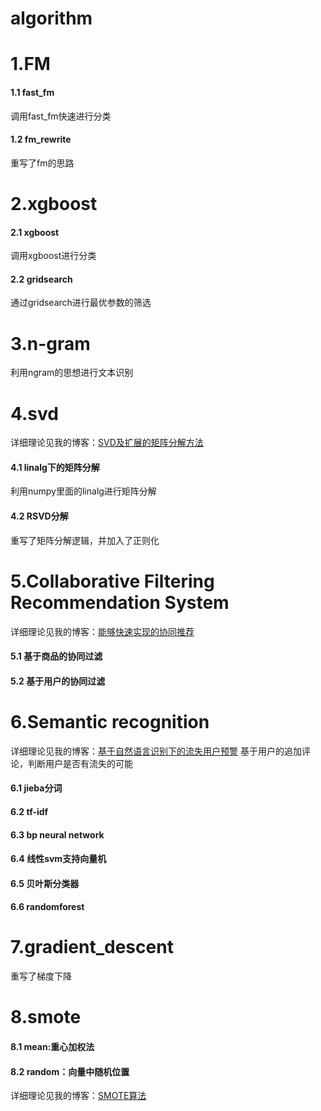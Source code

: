 # algorithm
# 1.FM
#### 1.1 fast_fm
调用fast_fm快速进行分类
#### 1.2 fm_rewrite
重写了fm的思路

# 2.xgboost
#### 2.1 xgboost
调用xgboost进行分类
#### 2.2 gridsearch
通过gridsearch进行最优参数的筛选

# 3.n-gram
利用ngram的思想进行文本识别

# 4.svd
详细理论见我的博客：[SVD及扩展的矩阵分解方法](http://shataowei.com/2017/08/27/SVD及扩展的矩阵分解方法/)
#### 4.1 linalg下的矩阵分解
利用numpy里面的linalg进行矩阵分解
#### 4.2 RSVD分解
重写了矩阵分解逻辑，并加入了正则化

# 5.Collaborative Filtering Recommendation System 
详细理论见我的博客：[能够快速实现的协同推荐](http://shataowei.com/2017/12/01/能够快速实现的协同推荐/)
#### 5.1 基于商品的协同过滤
#### 5.2 基于用户的协同过滤

# 6.Semantic recognition
详细理论见我的博客：[基于自然语言识别下的流失用户预警](http://shataowei.com/2017/08/15/基于自然语言识别下的流失用户预警/)
基于用户的追加评论，判断用户是否有流失的可能
#### 6.1 jieba分词
#### 6.2 tf-idf
#### 6.3 bp neural network
#### 6.4 线性svm支持向量机
#### 6.5 贝叶斯分类器
#### 6.6 randomforest

# 7.gradient_descent
重写了梯度下降

# 8.smote
#### 8.1 mean:重心加权法
#### 8.2 random：向量中随机位置
详细理论见我的博客：[SMOTE算法](http://shataowei.com/2017/12/01/SMOTE算法/)